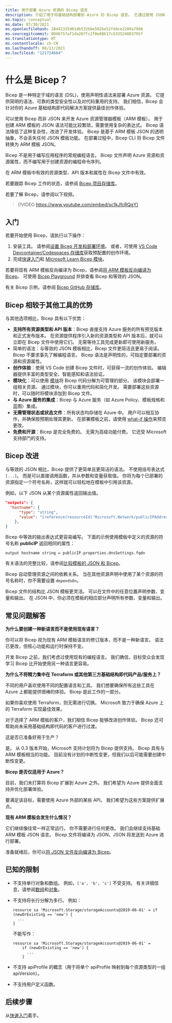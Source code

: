 ```yaml
---
title: 用于部署 Azure 资源的 Bicep 语言
description: 介绍了用于将基础结构部署到 Azure 的 Bicep 语言。 它通过使用 JSON 来开发模板，提供改进的创作体验。
ms.topic: conceptual
ms.date: 07/30/2021
ms.openlocfilehash: 28d42335901db5326be502be52fd4ce2209a7980
ms.sourcegitcommit: 0046757af1da267fc2f0e88617c633524883795f
ms.translationtype: HT
ms.contentlocale: zh-CN
ms.lasthandoff: 08/13/2021
ms.locfileid: "121724604"
---
```

# <a name="what-is-bicep"></a>什么是 Bicep？

Bicep 是一种特定于域的语言 (DSL)，使用声明性语法来部署 Azure 资源。 它提供简明的语法、可靠的类型安全性以及对代码重用的支持。 我们相信，Bicep 会针对你的 Azure 基础结构即代码解决方案提供最佳创作体验。

可以使用 Bicep 而非 JSON 来开发 Azure 资源管理器模板（ARM 模板）。 用于创建 ARM 模板的 JSON 语法可能比较繁琐，需要使用复杂的表达式。 Bicep 语法降低了这种复杂性，改进了开发体验。 Bicep 是基于 ARM 模板 JSON 的透明抽象，不会丢失任何 JSON 模板功能。 在部署过程中，Bicep CLI 将 Bicep 文件转换为 ARM 模板 JSON。

Bicep 不是用于编写应用程序的常规编程语言。 Bicep 文件声明 Azure 资源和资源属性，而不编写用于创建资源的编程命令序列。

在 ARM 模板中有效的资源类型、API 版本和属性在 Bicep 文件中有效。

若要跟踪 Bicep 工作的状态，请参阅 [Bicep 项目存储库](https://github.com/Azure/bicep)。

若要了解 Bicep，请参阅以下视频。

> [!VIDEO https://www.youtube.com/embed/sc1kJfcRQgY]

## <a name="get-started"></a>入门

若要开始使用 Bicep，请执行以下操作：

1. 安装工具。 请参阅[设置 Bicep 开发和部署环境](./install.md)。 或者，可使用 [VS Code Devcontainer/Codespaces 存储库](https://github.com/Azure/vscode-remote-try-bicep)获取预配置的创作环境。
2. 完成[快速入门](./quickstart-create-bicep-use-visual-studio-code.md)和 [Microsoft Learn Bicep 模块](./learn-bicep.md)。

若要将现有 ARM 模板反向编译为 Bicep，请参阅[将 ARM 模板反向编译为 Bicep](./decompile.md)。 可使用 [Bicep Playground](https://bicepdemo.z22.web.core.windows.net/) 并排查看 Bicep 和等效的 JSON。

有关 Bicep 示例，请参阅 [Bicep GitHub 存储库](https://github.com/Azure/bicep/tree/main/docs/examples)。

## <a name="benefits-of-bicep-versus-other-tools"></a>Bicep 相较于其他工具的优势

与其他选项相比，Bicep 具有以下优势：

- **支持所有资源类型和 API 版本**：Bicep 直接支持 Azure 服务的所有预览版本和正式发布版本。 在资源提供程序引入新的资源类型和 API 版本后，就可以立即在 Bicep 文件中使用它们。 无需等待工具完成更新即可使用新服务。
- 简单的语法：与等效的 JSON 模板相比，Bicep 文件更简洁且更易于阅读。 Bicep 不要求事先了解编程语言。 Bicep 语法是声明性的，可指定要部署的资源和资源属性。
- **创作体验**：使用 VS Code 创建 Bicep 文件时，可获得一流的创作体验。 编辑器提供丰富的类型安全、智能感知和语法验证。
- **模块化**：可以使用 [模块](./modules.md)将 Bicep 代码分解为可管理的部分。 该模块会部署一组相关资源。 通过模块，你可以重用代码和简化开发。 需要部署这些资源时，可以随时将模块添加到 Bicep 文件。
- **与 Azure 服务的集成**：Bicep 与 Azure 服务（如 Azure Policy、模板规格和蓝图）集成。
- **无需管理状态或状态文件**：所有状态均存储在 Azure 中。 用户可以相互协作，并确保按预期处理其更新。 在部署模板之前，请使用 [what-if 操作](./deploy-what-if.md)来预览更改。
- **免费和开源**：Bicep 是完全免费的。 无需为高级功能付费。 它还受 Microsoft 支持部门的支持。

## <a name="bicep-improvements"></a>Bicep 改进

与等效的 JSON 相比，Bicep 提供了更简单且更简洁的语法。 不使用括号表达式 `[...]`。 而是可以直接调用函数，并从参数和变量获取值。 你将为每个已部署的资源指定一个符号名称，这样就可以轻松地在模板中引用该资源。

例如，以下 JSON 从某个资源属性返回输出值。

```json
"outputs": {
  "hostname": {
      "type": "string",
      "value": "[reference(resourceId('Microsoft.Network/publicIPAddresses', variables('publicIPAddressName'))).dnsSettings.fqdn]"
    },
}
```

Bicep 中等效的输出表达式更容易编写。 下面的示例使用模板中定义的资源的符号名称 **publicIP** 返回相同的属性：

```bicep
output hostname string = publicIP.properties.dnsSettings.fqdn
```

有关语法的完整比较，请参阅[比较模板的 JSON 和 Bicep](compare-template-syntax.md)。

Bicep 自动管理资源之间的依赖关系。 当在其他资源声明中使用了某个资源的符号名称时，你不需要设置 `dependsOn`。

Bicep 文件的结构比 JSON 模板更灵活。 可以在文件中的任意位置声明参数、变量和输出。 在 JSON 中，你必须在模板的相应部分声明所有参数、变量和输出。

## <a name="faq"></a>常见问题解答

**为什么要创建一种新语言而不是使用现有语言？**

你可以将 Bicep 视为现有 ARM 模板语言的修订版本，而不是一种新语言。 语法已更改，但核心功能和运行时保持不变。

开发 Bicep 之前，我们考虑过使用现有的编程语言。 我们确信，目标受众会发现学习 Bicep 比开始使用另一种语言更容易。

**为什么不将精力集中在 Terraform 或其他第三方基础结构即代码产品/服务上？**

不同的用户喜欢使用不同的配置语言和工具。 我们想要确保所有这些工具在 Azure 上都能提供很棒的体验。 Bicep 是此工作的一部分。

如果你喜欢使用 Terraform，则无需进行切换。 Microsoft 致力于确保 Azure 上的 Terraform 实现最佳效果。

对于选择了 ARM 模板的客户，我们相信 Bicep 能够改进创作体验。 Bicep 还可帮助尚未采用基础结构即代码的客户进行过渡。

这是否已准备好用于生产？

是。 从 0.3 版本开始，Microsoft 支持计划将为 Bicep 提供支持。 Bicep 具有与 ARM 模板相当的功能。 目前没有计划的中断性变更，但我们以后可能需要创建中断性变更。

**Bicep 是否仅适用于 Azure？**

目前，我们未打算将 Bicep 扩展到 Azure 之外。 我们希望为 Azure 提供全面支持并优化部署体验。

要满足该目标，需要使用 Azure 外部的某些 API。 我们希望为这些方案提供扩展点。

**现有 ARM 模板会发生什么情况？**

它们继续像往常一样正常运行。 你不需要进行任何更改。 我们会继续支持基础 ARM 模板 JSON 语言。 Bicep 文件将编译为 JSON，JSON 将发送到 Azure 进行部署。

准备就绪后，你可以[将 JSON 文件反向编译为 Bicep](./decompile.md)。

## <a name="known-limitations"></a>已知的限制

- 不支持单行对象和数组。 例如，`['a', 'b', 'c']` 不受支持。 有关详细信息，请参阅[数组](data-types.md#arrays)和[对象](data-types.md#objects)。
- 不支持将长行分解为多行。 例如：

    ```bicep
    resource sa 'Microsoft.Storage/storageAccounts@2019-06-01' = if (newOrExisting == 'new') {
      ...
    }
    ```

    不能写作：

    ```bicep
    resource sa 'Microsoft.Storage/storageAccounts@2019-06-01' =
        if (newOrExisting == 'new') {
          ...
        }
    ```

- 不支持 apiProfile 的概念（用于将单个 apiProfile 映射到每个资源类型的一组 apiVersion）。
- 不支持用户定义函数。

## <a name="next-steps"></a>后续步骤

从[快速入门](./quickstart-create-bicep-use-visual-studio-code.md)着手。
